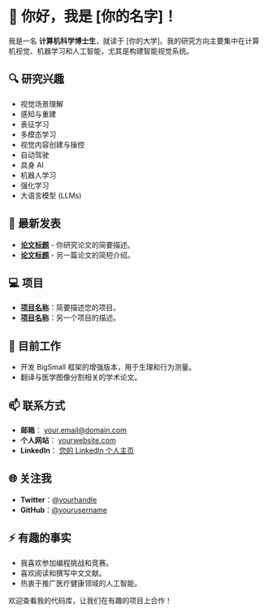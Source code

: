 # 👋 你好，我是 [你的名字]！

我是一名 **计算机科学博士生**，就读于 [你的大学]。我的研究方向主要集中在计算机视觉、机器学习和人工智能，尤其是构建智能视觉系统。

## 🔍 研究兴趣
- 视觉场景理解
- 感知与重建
- 表征学习
- 多模态学习
- 视觉内容创建与操控
- 自动驾驶
- 具身 AI
- 机器人学习
- 强化学习
- 大语言模型 (LLMs)

## 📝 最新发表
- **[论文标题](论文链接)** - 你研究论文的简要描述。
- **[论文标题](论文链接)** - 另一篇论文的简短介绍。

## 💻 项目
- **[项目名称](项目链接)**：简要描述您的项目。
- **[项目名称](项目链接)**：另一个项目的描述。

## 🌱 目前工作
- 开发 BigSmall 框架的增强版本，用于生理和行为测量。
- 翻译与医学图像分割相关的学术论文。

## 📫 联系方式
- **邮箱**： [your.email@domain.com](mailto:your.email@domain.com)
- **个人网站**： [yourwebsite.com](https://yourwebsite.com)
- **LinkedIn**： [您的 LinkedIn 个人主页](https://linkedin.com/in/yourprofile)

## 🌐 关注我
- **Twitter**：[@yourhandle](https://twitter.com/yourhandle)
- **GitHub**：[@yourusername](https://github.com/yourusername)

## ⚡ 有趣的事实
- 我喜欢参加编程挑战和竞赛。
- 喜欢阅读和撰写中文文献。
- 热衷于推广医疗健康领域的人工智能。

欢迎查看我的代码库，让我们在有趣的项目上合作！
